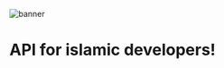 ![banner](https://cdn.discordapp.com/attachments/792479438532509697/1045823150841143407/alsunnahapi.png)

# API for islamic developers!

